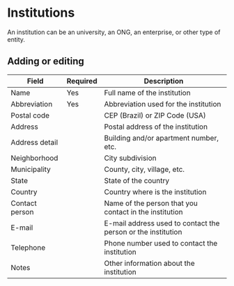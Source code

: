 # Institutions

An institution can be an university, an ONG, an enterprise, or other type of entity.

## Adding or editing

| Field | Required | Description |
| --- | --- | --- |
| Name | Yes | Full name of the institution |
| Abbreviation | Yes | Abbreviation used for the institution |
| Postal code | | CEP (Brazil) or ZIP Code (USA) |
| Address | | Postal address of the institution |
| Address detail | | Building and/or apartment number, etc. |
| Neighborhood | | City subdivision |
| Municipality | | County, city, village, etc. |
| State | | State of the country |
| Country | | Country where is the institution |
| Contact person | | Name of the person that you contact in the institution |
| E-mail | | E-mail address used to contact the person or the institution |
| Telephone | | Phone number used to contact the institution |
| Notes | | Other information about the institution |
